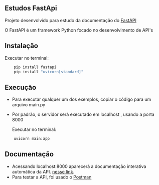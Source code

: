 ## Estudos FastApi

Projeto desenvolvido para estudo da documentação do [FastAPI](https://fastapi.tiangolo.com/)
<br>

O FastAPI é um framework Python focado no desenvolvimento de API's

## Instalação

  Executar no terminal:
```bash
    pip install fastapi
    pip install "uvicorn[standard]"
``` 

## Execução

* Para executar qualquer um dos exemplos, copiar o código para um arquivo main.py 
* Por padrão, o servidor será executado em localhost , usando a porta 8000 

  Executar no terminal:
```bash
    uvicorn main:app
``` 
    
 ## Documentação
 
 * Acessando localhost:8000 aparecerá a documentação interativa automática da API.
 [nesse link](http://127.0.0.1:8000/docs).
 * Para testar a API, foi usado o [Postman](https://www.postman.com/)



